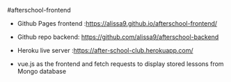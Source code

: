 
#afterschool-frontend

* Github Pages frontend :https://alissa9.github.io/afterschool-frontend/
* Github repo backend: https://github.com/alissa9/afterschool-backend
* Heroku live server :https://after-school-club.herokuapp.com/

* vue.js as the frontend and fetch requests to display stored lessons from Mongo database 
